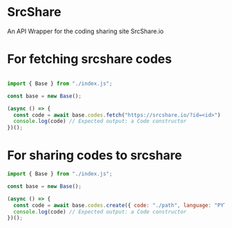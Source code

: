 # SrcShare
An API Wrapper for the coding sharing site SrcShare.io
# For fetching srcshare codes
```js

import { Base } from "./index.js"; 

const base = new Base();

(async () => {
  const code = await base.codes.fetch("https://srcshare.io/?id=<id>")
  console.log(code) // Expected output: a Code constructor
})();
```
# For sharing codes to srcshare
```js
import { Base } from "./index.js"; 

const base = new Base();

(async () => {
  const code = await base.codes.create({ code: "./path", language: "PYTHON", title: "hello", description: "Awesome", error: "An Error" })
  console.log(code) // Expected output: a Code constructor
})();
```
